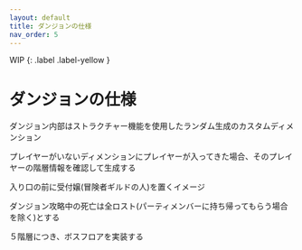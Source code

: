 ```yaml
---
layout: default
title: ダンジョンの仕様
nav_order: 5
---
```


WIP
{: .label .label-yellow }

# ダンジョンの仕様

ダンジョン内部はストラクチャー機能を使用したランダム生成のカスタムディメンション

プレイヤーがいないディメンションにプレイヤーが入ってきた場合、そのプレイヤーの階層情報を確認して生成する

入り口の前に受付嬢(冒険者ギルドの人)を置くイメージ

ダンジョン攻略中の死亡は全ロスト(パーティメンバーに持ち帰ってもらう場合を除く)とする

５階層につき、ボスフロアを実装する
